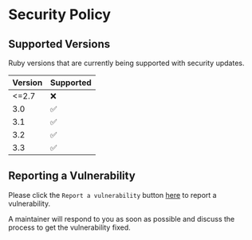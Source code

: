 # Security Policy

## Supported Versions

Ruby versions that are currently being supported with security updates.

| Version | Supported          |
| ------- | ------------------ |
| <=2.7   | :x:                |
| 3.0     | :white_check_mark: |
| 3.1     | :white_check_mark: |
| 3.2     | :white_check_mark: |
| 3.3     | :white_check_mark: |

## Reporting a Vulnerability

Please click the `Report a vulnerability` button [here](https://github.com/procore-oss/rspec_profiling/security) to report a vulnerability.

A maintainer will respond to you as soon as possible and discuss the process to get the vulnerability fixed.
